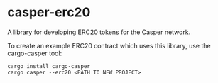 # casper-erc20

A library for developing ERC20 tokens for the Casper network.

To create an example ERC20 contract which uses this library, use the cargo-casper tool:

```
cargo install cargo-casper
cargo casper --erc20 <PATH TO NEW PROJECT>
```

